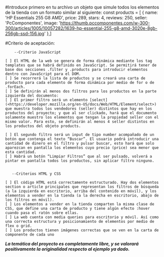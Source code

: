 

#Introduce primero en tu archivo un objeto que simule todos los elementos de la tienda con un formato similar al siguiente:
        const products = [
    {
      name: 'HP Essentials 255 G8 AMD',
      price: 289,
      stars: 4,
      reviews: 250,
      seller: 'PcComponentes',
      image: 'https://thumb.pccomponentes.com/w-300-300/articles/1005/10057282/1639-hp-essential-255-g8-amd-3020e-8gb-256gb-ssd-156.jpg'
    },]


#Criterio de aceptación:

        --Criterio JavaScript

    [ ] El HTML de la web se genera de forma dinámica mediante los tag templates que se habrá definido en JavaScript. Se permitirá tener de base dos secciones .filter y .products para introducir elementos dentro con JavaScript para el DOM.
    [ ] Se recorrerá la lista de productos y se creará una carta de producto para cada elemento de forma dinámica por medio de for o de .forEach.
    [ ] Se definirán al menos dos filtros para los productos en la parte izquierda del documento:
    [ ] El primer filtro será un elemento [select](<https://developer.mozilla.org/en-US/docs/Web/HTML/Element/select>) que muestra todos los vendedores (seller) distintos que hay en los productos del proyecto; y que al ser clickado, hará que el documento solamente muestro los elementos que tengan la propiedad seller con el mismo valor. Para esto, se definirán al menos 4 seller distintos en los productos del objeto products.

    [ ] El segundo filtro será un input de tipo number acompañado de un botón que contenga el texto “Buscar”. El usuario podrá introducir una cantidad de dinero en el filtro y pulsar buscar, esto hará que solo aparezcan en pantalla los elementos cuyo precio (price) sea menor que esta cantidad.
    [ ] Habrá un botón “Limpiar Filtros” que al ser pulsado, volverá a pintar en pantalla todos los productos, sin aplicar filtro ninguno.


       --Criterios HTML y CSS

    [ ] El código HTML está correctamente estructurado. Hay dos elementos section o article principales que representan los filtros de búsqueda (a la izquierda en escritorio, arriba del contenido en móvil), y los elementos a vender en la tienda (a la derecha en escritorio, abajo de los filtros en móvil).
    [ ] Los elementos a vender en la tienda comparten la misma clase de CSS, que define una carta de producto y tiene algún efecto :hover cuando pasa el ratón sobre ellas.
    [ ] La web cuenta con media queries para escritorio y móvil. Así como una correcta estructura y posicionamiento de elementos por medio de flex o grid.
    [ ] Los productos tienen imágenes correctas que se ven en la carta de componente de cada uno



***La temática del proyecto es completamente libre, y se valorará positivamente la originalidad respecto al ejemplo ya dado.***